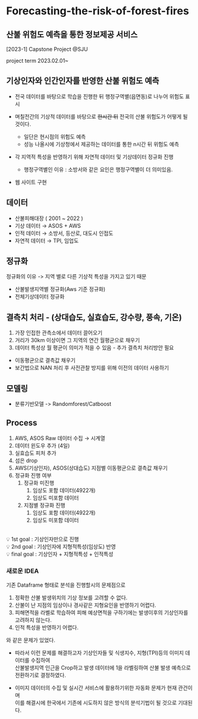 # Forecasting-the-risk-of-forest-fires
## 산불 위험도 예측을 통한 정보제공 서비스
[2023-1] Capstone Project @SJU

project term 2023.02.01~

## 기상인자와 **인간인자**를 반영한 산불 위험도 예측

- 전국 데이터를 바탕으로 학습을 진행한 뒤 행정구역별(읍면동)로 나누어 위험도 표시

- 며칠전간의 기상적 데이터를 바탕으로 ~~한시간 뒤~~ 전국의 산불 위험도가 어떻게 될 것이다.
  - 일단은 현시점의 위험도 예측
  - 성능 나올시에 기상청에서 제공하는 데이터를 통한 n시간 뒤 위험도 예측

- 각 지역적 특성을 반영하기 위해 자연적 데이터 및 기상데이터 정규화 진행
  - 행정구역별인 이유 : 소방서와 같은 요인은 행정구역별이 더 의미있음.
  
- 웹 사이트 구현

## 데이터

- 산불피해대장 ( 2001 ~ 2022 )
- 기상 데이터 → ASOS + AWS
- 인적 데이터 → 소방서, 등산로, 대도시 인접도
- 자연적 데이터 → TPI, 임업도

## 정규화
정규화의 이유 -> 지역 별로 다른 기상적 특성을 가지고 있기 때문
- 산불발생지역별 정규화(Aws 기준 정규화)
- 전체기상데이터 정규화

## 결측치 처리 - (상대습도, 실효습도, 강수량, 풍속, 기온)
1. 가장 인접한 관측소에서 데이터 끌어오기
2. 거리가 30km 이상이면 그 지역의 연간 월평균으로 채우기 
3. 데이터 특성상 월 평균이 의미가 적을 수 있음 - 추가 결측치 처리방안 필요
  - 이동평균으로 결측값 채우기
  - 보간법으로 NAN 처리 후 사전관찰 방지를 위해 이전의 데이터 사용하기

## 모델링
- 분류기반모델 -> Randomforest/Catboost

## Process
1. AWS, ASOS Raw 데이터 수집 → 시계열
2. 데이터 윈도우 추가 (4일)
3. 실효습도 피처 추가
4. 섬은 drop
5. AWS(기상인자), ASOS(상대습도) 지점별 이동평균으로 결측값 채우기
6. 정규화 진행 여부
    1. 정규화 미진행
        1. 임상도 포함 데이터(4922개)
        2. 임상도 미포함 데이터
    2. 지점별 정규화 진행
        1. 임상도 포함 데이터(4922개)
        2. 임상도 미포함 데이터
<br><br>
<aside>
💡 1st goal : 기상인자만으로 진행
<br>
</aside>

<aside>
💡 2nd goal : 기상인자에 지형적특성(임상도) 반영
<br>
</aside>

<aside>
💡 final goal : 기상인자 + 지형적특성 + 인적특성
<br>
</aside>


### 새로운 IDEA

기존 Dataframe 형태로 분석을 진행할시의 문제점으로

1. 정확한 산불 발생위치의 기상 정보를 고려할 수 없다.
2. 산불이 난 지점의 임상이나 경사같은 지형요인을 반영하기 어렵다.
3. 피해면적을 라벨로 학습하여 피해 예상면적을 구하기에는 발생이후의 기상인자를 고려하지 않는다.
4. 인적 특성을 반영하기 어렵다.

와 같은 문제가 있었다.

- 따라서 이런 문제를 해결하고자 기상인자들 및 식생지수, 지형(TPI)등의 이미지 데이터를 수집하여 <br>
산불발생지역 인근을 Crop하고 발생 데이터에 1을 라벨링하여 산불 발생 예측으로 전환하기로 결정하였다. 

- 이미지 데이터의 수집 및 실시간 서비스에 활용하기위한 자동화 문제가 현재 관건이며 <br>
이를 해결시에 한국에서 기존에 시도하지 않은 방식의 분석기법이 될 것으로 기대된다.

